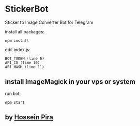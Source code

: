 # StickerBot
Sticker to Image Converter Bot for Telegram

install all packages:
```
npm install
```

edit index.js:
```
BOT_TOKEN (line 6)
API_ID (line 10)
API_HASH (line 11)
```

## install ImageMagick in your vps or system

run bot: 
```
npm start
```

## by [Hossein Pira](https://dark-dev.eu)
